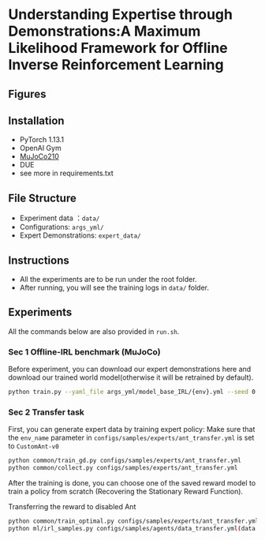 # Understanding Expertise through Demonstrations:A Maximum Likelihood Framework for Offline Inverse Reinforcement Learning

## Figures

## Installation
- PyTorch 1.13.1
- OpenAI Gym
- [MuJoCo210](https://www.roboti.us/license.html)
- DUE
- see more in requirements.txt


## File Structure
- Experiment data ：`data/`
- Configurations: `args_yml/`
- Expert Demonstrations: `expert_data/`

## Instructions
- All the experiments are to be run under the root folder. 
- After running, you will see the training logs in `data/` folder.

## Experiments
All the commands below are also provided in `run.sh`.

### Sec 1 Offline-IRL benchmark (MuJoCo)
Before experiment, you can download our expert demonstrations here and download our trained world model(otherwise it will be retrained by default).

```bash
python train.py --yaml_file args_yml/model_base_IRL/{env}.yml --seed 0 --uuid test # env is in {hopper, walker2d, halfcheetah}
```

### Sec 2 Transfer task
First, you can generate expert data by training expert policy:
Make sure that the `env_name` parameter in `configs/samples/experts/ant_transfer.yml` is set to `CustomAnt-v0`
```bash
python common/train_gd.py configs/samples/experts/ant_transfer.yml
python common/collect.py configs/samples/experts/ant_transfer.yml
```

After the training is done, you can choose one of the saved reward model to train a policy from scratch (Recovering the Stationary Reward Function).

Transferring the reward to disabled Ant

```bash 
python common/train_optimal.py configs/samples/experts/ant_transfer.yml
python ml/irl_samples.py configs/samples/agents/data_transfer.yml(data transfer)
```
